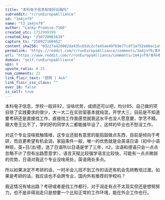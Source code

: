 ```yaml
---
title: "本科电子信息有啥好出路吗"
subreddit: "r/runEuropaAlliance"
id: "1m4jnf9"
name: "t3_1m4jnf9"
author: "Lanky-Promise-7166"
created_utc: 1752999399
created_key: "250720081639"
capture_ts: "250927160452"
content_sha256: "03227a42d802da435cb5dc2cfe45ae497b9e77cdf3a752a66ec1a958db2878c4"
permalink: "https://reddit.com/r/runEuropaAlliance/comments/1m4jnf9/本科电子信息有啥好出路吗/"
url: "https://www.reddit.com/r/runEuropaAlliance/comments/1m4jnf9/本科电子信息有啥好出路吗/"
domain: "self.runEuropaAlliance"
ups: 0
upvote_ratio: 0.25
num_comments: 22
link_flair_text: "提問 | Ask"
link_flair_css_class: ""
over_18: false
is_self: true
---
```


本科电子信息，学校一般非92，没啥优势，成绩还可以吧，均分85，自己做的项目除了实践要求的很少，大一大二在实验室基本就纯混，开学大三，目前是不知道要考研还是直接找工作，直接找工作我感觉就我这水平也没人愿意要，学艺不精。跟大卷王比不了，学的好的同学大二都能接毕设了，这样的毕业也不愁没工作。

对这个专业没啥抵触情绪，这专业还挺有意思的能捣鼓做点东西，目前是倾向于考研，而且更希望有机会润，家庭条件一般，唯一的优势就是会英语日语（初中小语种班，英+日/法/德，选了日语所以日语是学了三年，n2，法语和德语只会一点点忽略不计了但有出路愿意学），语言天赋比较强学语言比较快，可能有一点点微弱的优势，日语对我这个专业没啥用处，英语用处多点。

所以如果决定不考研的话，一时半会儿找不到工作的话还有机会先转教培过渡。如果是考研的话，我应该也不会跨专业，国内外有推荐的学校吗？

我这情况有啥出路？考研或者是找工作都行，对于润走有点不太现实但还是想努努力，也不是非得润走只是想要一个比较正常的工作环境，能在外企工作也行。
